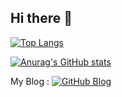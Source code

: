 ## Hi there 👋

[![Top Langs](https://github-readme-stats.vercel.app/api/top-langs/?username=Sersoc)](https://github.com/anuraghazra/github-readme-stats)

[![Anurag's GitHub stats](https://github-readme-stats.vercel.app/api?username=Sersoc)](https://github.com/anuraghazra/github-readme-stats)

My Blog : [![GitHub Blog](https://img.icons8.com/material-outlined/24/000000/github.png)]([https://your-github-blog-url](https://sersoc.github.io/))

<!--
**Sersoc/Sersoc** is a ✨ _special_ ✨ repository because its `README.md` (this file) appears on your GitHub profile.

Here are some ideas to get you started:

- 🔭 I’m currently working on ...
- 🌱 I’m currently learning ...
- 👯 I’m looking to collaborate on ...
- 🤔 I’m looking for help with ...
- 💬 Ask me about ...
- 📫 How to reach me: ...
- 😄 Pronouns: ...
- ⚡ Fun fact: ...
-->
